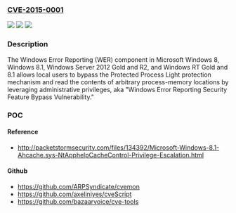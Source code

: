 ### [CVE-2015-0001](https://cve.mitre.org/cgi-bin/cvename.cgi?name=CVE-2015-0001)
![](https://img.shields.io/static/v1?label=Product&message=n%2Fa&color=blue)
![](https://img.shields.io/static/v1?label=Version&message=n%2Fa&color=blue)
![](https://img.shields.io/static/v1?label=Vulnerability&message=n%2Fa&color=brighgreen)

### Description

The Windows Error Reporting (WER) component in Microsoft Windows 8, Windows 8.1, Windows Server 2012 Gold and R2, and Windows RT Gold and 8.1 allows local users to bypass the Protected Process Light protection mechanism and read the contents of arbitrary process-memory locations by leveraging administrative privileges, aka "Windows Error Reporting Security Feature Bypass Vulnerability."

### POC

#### Reference
- http://packetstormsecurity.com/files/134392/Microsoft-Windows-8.1-Ahcache.sys-NtApphelpCacheControl-Privilege-Escalation.html

#### Github
- https://github.com/ARPSyndicate/cvemon
- https://github.com/axeliniyes/cveScript
- https://github.com/bazaarvoice/cve-tools

